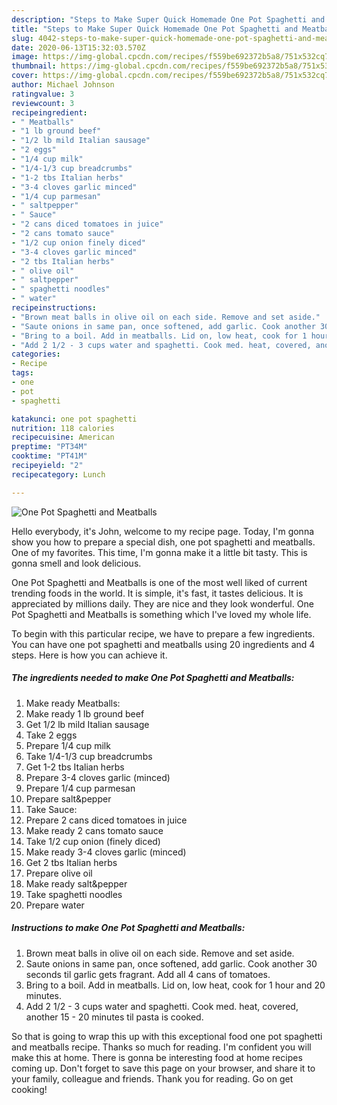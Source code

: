 ```yaml
---
description: "Steps to Make Super Quick Homemade One Pot Spaghetti and Meatballs"
title: "Steps to Make Super Quick Homemade One Pot Spaghetti and Meatballs"
slug: 4042-steps-to-make-super-quick-homemade-one-pot-spaghetti-and-meatballs
date: 2020-06-13T15:32:03.570Z
image: https://img-global.cpcdn.com/recipes/f559be692372b5a8/751x532cq70/one-pot-spaghetti-and-meatballs-recipe-main-photo.jpg
thumbnail: https://img-global.cpcdn.com/recipes/f559be692372b5a8/751x532cq70/one-pot-spaghetti-and-meatballs-recipe-main-photo.jpg
cover: https://img-global.cpcdn.com/recipes/f559be692372b5a8/751x532cq70/one-pot-spaghetti-and-meatballs-recipe-main-photo.jpg
author: Michael Johnson
ratingvalue: 3
reviewcount: 3
recipeingredient:
- " Meatballs"
- "1 lb ground beef"
- "1/2 lb mild Italian sausage"
- "2 eggs"
- "1/4 cup milk"
- "1/4-1/3 cup breadcrumbs"
- "1-2 tbs Italian herbs"
- "3-4 cloves garlic minced"
- "1/4 cup parmesan"
- " saltpepper"
- " Sauce"
- "2 cans diced tomatoes in juice"
- "2 cans tomato sauce"
- "1/2 cup onion finely diced"
- "3-4 cloves garlic minced"
- "2 tbs Italian herbs"
- " olive oil"
- " saltpepper"
- " spaghetti noodles"
- " water"
recipeinstructions:
- "Brown meat balls in olive oil on each side. Remove and set aside."
- "Saute onions in same pan, once softened, add garlic. Cook another 30 seconds til garlic gets fragrant. Add all 4 cans of tomatoes."
- "Bring to a boil. Add in meatballs. Lid on, low heat, cook for 1 hour and 20 minutes."
- "Add 2 1/2 - 3 cups water and spaghetti. Cook med. heat, covered, another 15 - 20 minutes til pasta is cooked."
categories:
- Recipe
tags:
- one
- pot
- spaghetti

katakunci: one pot spaghetti 
nutrition: 118 calories
recipecuisine: American
preptime: "PT34M"
cooktime: "PT41M"
recipeyield: "2"
recipecategory: Lunch

---
```



![One Pot Spaghetti and Meatballs](https://img-global.cpcdn.com/recipes/f559be692372b5a8/751x532cq70/one-pot-spaghetti-and-meatballs-recipe-main-photo.jpg)

Hello everybody, it's John, welcome to my recipe page. Today, I'm gonna show you how to prepare a special dish, one pot spaghetti and meatballs. One of my favorites. This time, I'm gonna make it a little bit tasty. This is gonna smell and look delicious.

One Pot Spaghetti and Meatballs is one of the most well liked of current trending foods in the world. It is simple, it's fast, it tastes delicious. It is appreciated by millions daily. They are nice and they look wonderful. One Pot Spaghetti and Meatballs is something which I've loved my whole life.




To begin with this particular recipe, we have to prepare a few ingredients. You can have one pot spaghetti and meatballs using 20 ingredients and 4 steps. Here is how you can achieve it.

<!--inarticleads1-->

##### The ingredients needed to make One Pot Spaghetti and Meatballs:

1. Make ready  Meatballs:
1. Make ready 1 lb ground beef
1. Get 1/2 lb mild Italian sausage
1. Take 2 eggs
1. Prepare 1/4 cup milk
1. Take 1/4-1/3 cup breadcrumbs
1. Get 1-2 tbs Italian herbs
1. Prepare 3-4 cloves garlic (minced)
1. Prepare 1/4 cup parmesan
1. Prepare  salt&amp;pepper
1. Take  Sauce:
1. Prepare 2 cans diced tomatoes in juice
1. Make ready 2 cans tomato sauce
1. Take 1/2 cup onion (finely diced)
1. Make ready 3-4 cloves garlic (minced)
1. Get 2 tbs Italian herbs
1. Prepare  olive oil
1. Make ready  salt&amp;pepper
1. Take  spaghetti noodles
1. Prepare  water




<!--inarticleads2-->

##### Instructions to make One Pot Spaghetti and Meatballs:

1. Brown meat balls in olive oil on each side. Remove and set aside.
1. Saute onions in same pan, once softened, add garlic. Cook another 30 seconds til garlic gets fragrant. Add all 4 cans of tomatoes.
1. Bring to a boil. Add in meatballs. Lid on, low heat, cook for 1 hour and 20 minutes.
1. Add 2 1/2 - 3 cups water and spaghetti. Cook med. heat, covered, another 15 - 20 minutes til pasta is cooked.




So that is going to wrap this up with this exceptional food one pot spaghetti and meatballs recipe. Thanks so much for reading. I'm confident you will make this at home. There is gonna be interesting food at home recipes coming up. Don't forget to save this page on your browser, and share it to your family, colleague and friends. Thank you for reading. Go on get cooking!
